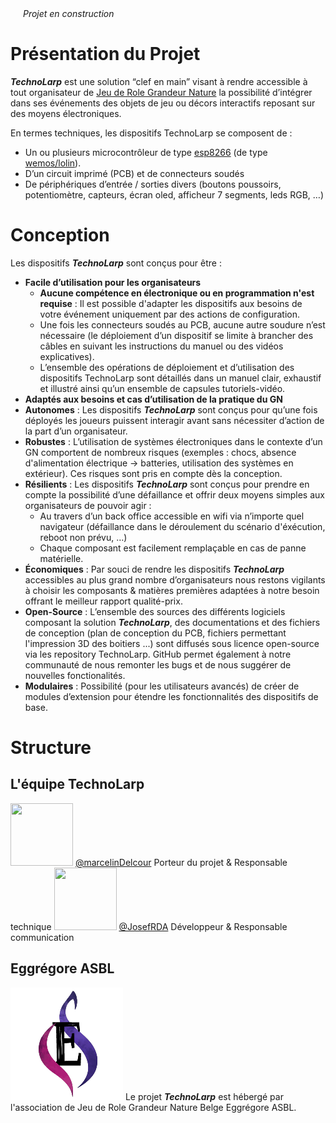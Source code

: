 <img src="https://github.githubassets.com/images/icons/emoji/unicode/1f6a7.png" width="16" height="16">  *Projet en construction* <img src="https://github.githubassets.com/images/icons/emoji/unicode/1f6a7.png" width="16" height="16">
# Présentation du Projet
***TechnoLarp*** est une solution “clef en main” visant à rendre accessible à tout organisateur de [Jeu de Role Grandeur Nature](https://fr.wikipedia.org/wiki/Jeu_de_r%C3%B4le_grandeur_nature) la possibilité d’intégrer dans ses événements des objets de jeu ou décors interactifs reposant sur des moyens électroniques. 

En termes techniques, les dispositifs TechnoLarp se composent de :
* Un ou plusieurs microcontrôleur de type [esp8266](https://fr.wikipedia.org/wiki/ESP8266) (de type [wemos/lolin](https://www.wemos.cc/en/latest/d1/d1_mini.html)).
* D’un circuit imprimé (PCB) et de connecteurs soudés
* De périphériques d’entrée / sorties divers (boutons poussoirs, potentiomètre, capteurs, écran oled, afficheur 7 segments, leds RGB, …)

# Conception
Les dispositifs ***TechnoLarp*** sont conçus pour être :
* **Facile d’utilisation pour les organisateurs**
  *  **Aucune compétence en électronique ou en programmation n'est requise** : Il est possible d'adapter les dispositifs aux besoins de votre événement uniquement par des actions de configuration.
  *  Une fois les connecteurs soudés au PCB, aucune autre soudure n’est nécessaire (le déploiement d’un dispositif se limite à brancher des câbles en suivant les instructions du manuel ou des vidéos explicatives).
  *  L’ensemble des opérations de déploiement et d’utilisation des dispositifs TechnoLarp sont détaillés dans un manuel clair, exhaustif et illustré ainsi qu’un ensemble de capsules tutoriels-vidéo.
*  **Adaptés aux besoins et cas d’utilisation de la pratique du GN**
*  **Autonomes** : Les dispositifs ***TechnoLarp*** sont conçus pour qu’une fois déployés les joueurs puissent interagir avant sans nécessiter d’action de la part d’un organisateur.
*  **Robustes** : L’utilisation de systèmes électroniques dans le contexte d’un GN comportent de nombreux risques (exemples : chocs, absence d'alimentation électrique -> batteries, utilisation  des systèmes en extérieur). Ces risques sont pris en compte dès la conception.
*  **Résilients** : Les dispositifs ***TechnoLarp*** sont conçus pour prendre en compte la possibilité d’une défaillance et offrir deux moyens simples aux organisateurs de pouvoir agir :
   *  Au travers d’un back office accessible en wifi via n’importe quel navigateur (défaillance dans le déroulement du scénario d'éxécution, reboot non prévu, …)
   *  Chaque composant est facilement remplaçable en cas de panne matérielle.
*  **Économiques** : Par souci de rendre les dispositifs ***TechnoLarp*** accessibles au plus grand nombre d’organisateurs nous restons vigilants à choisir les composants & matières premières adaptées à notre besoin offrant le meilleur rapport qualité-prix.
*  **Open-Source** : L’ensemble des sources des différents logiciels composant la solution ***TechnoLarp***, des documentations et des fichiers de conception (plan de conception du PCB, fichiers permettant l'impression 3D des boitiers ...) sont diffusés sous licence open-source via les repository TechnoLarp. GitHub permet également à notre communauté de nous remonter les bugs et de nous suggérer de nouvelles fonctionalités.
*  **Modulaires** : Possibilité (pour les utilisateurs avancés) de créer de modules d’extension pour étendre les fonctionnalités des dispositifs de base.

# Structure
## L'équipe TechnoLarp
<img src="https://avatars.githubusercontent.com/u/84352095" width="100" height="100"> [@marcelinDelcour](https://github.com/marcelinDelcour) Porteur du projet & Responsable technique
<img src="https://avatars.githubusercontent.com/u/5512824" width="100" height="100"> [@JosefRDA](https://github.com/JosefRDA) Développeur & Responsable communication

## Eggrégore ASBL
![](Logo_SF_black_180.png) Le projet ***TechnoLarp*** est hébergé par l'association de Jeu de Role Grandeur Nature Belge Eggrégore ASBL.




